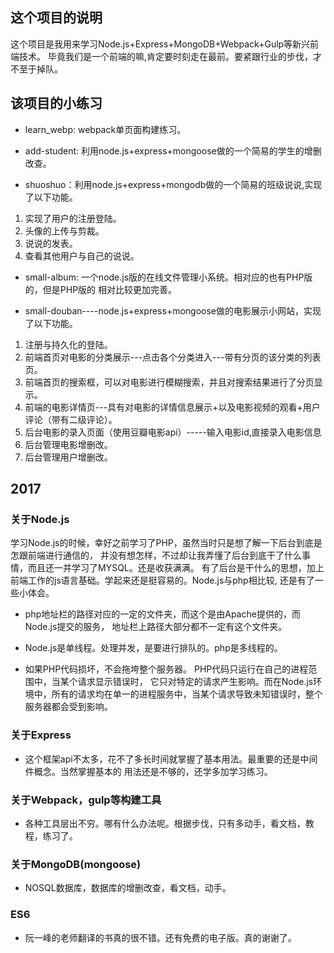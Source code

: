 ## 这个项目的说明

这个项目是我用来学习Node.js+Express+MongoDB+Webpack+Gulp等新兴前端技术。
毕竟我们是一个前端的嘛,肯定要时刻走在最前。要紧跟行业的步伐，才不至于掉队。


## 该项目的小练习

 * learn_webp: webpack单页面构建练习。
 
 * add-student: 利用node.js+express+mongoose做的一个简易的学生的增删改查。
 
 * shuoshuo：利用node.js+express+mongodb做的一个简易的班级说说,实现了以下功能。
 1. 实现了用户的注册登陆。
 2. 头像的上传与剪裁。
 3. 说说的发表。
 4. 查看其他用户与自己的说说。
 
 * small-album: 一个node.js版的在线文件管理小系统。相对应的也有PHP版的，但是PHP版的
相对比较更加完善。

* small-douban----node.js+express+mongoose做的电影展示小网站，实现了以下功能。
1. 注册与持久化的登陆。
2. 前端首页对电影的分类展示---点击各个分类进入---带有分页的该分类的列表页。
3. 前端首页的搜索框，可以对电影进行模糊搜索，并且对搜索结果进行了分页显示。
4. 前端的电影详情页---具有对电影的详情信息展示+以及电影视频的观看+用户评论（带有二级评论）。
5. 后台电影的录入页面（使用豆瓣电影api）-----输入电影id,直接录入电影信息
6. 后台管理电影增删改。
7. 后台管理用户增删改。


## 2017

### 关于Node.js

学习Node.js的时候，幸好之前学习了PHP，虽然当时只是想了解一下后台到底是怎跟前端进行通信的，
并没有想怎样，不过却让我弄懂了后台到底干了什么事情，而且还一并学习了MYSQL。还是收获满满。
有了后台是干什么的思想，加上前端工作的js语言基础。学起来还是挺容易的。Node.js与php相比较,
还是有了一些小体会。

* php地址栏的路径对应的一定的文件夹，而这个是由Apache提供的，而Node.js提交的服务，
地址栏上路径大部分都不一定有这个文件夹。

* Node.js是单线程。处理并发，是要进行排队的。php是多线程的。

* 如果PHP代码损坏，不会拖垮整个服务器。 PHP代码只运行在自己的进程范围中，当某个请求显示错误时，
它只对特定的请求产生影响。而在Node.js环境中，所有的请求均在单一的进程服务中，当某个请求导致未知错误时，整个服务器都会受到影响。


### 关于Express

* 这个框架api不太多，花不了多长时间就掌握了基本用法。最重要的还是中间件概念。当然掌握基本的
用法还是不够的，还学多加学习练习。

### 关于Webpack，gulp等构建工具

* 各种工具层出不穷。哪有什么办法呢。根据步伐，只有多动手，看文档，教程，练习了。

### 关于MongoDB(mongoose)

* NOSQL数据库，数据库的增删改查，看文档，动手。

### ES6

* 阮一峰的老师翻译的书真的很不错。还有免费的电子版。真的谢谢了。
